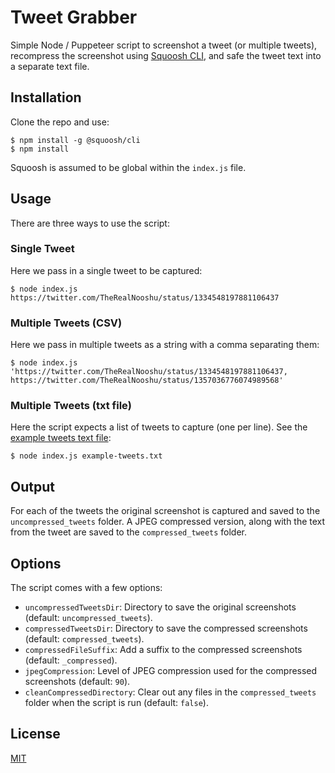 # Tweet Grabber

Simple Node / Puppeteer script to screenshot a tweet (or multiple tweets), recompress the screenshot using [Squoosh CLI](https://github.com/GoogleChromeLabs/squoosh/tree/dev/cli), and safe the tweet text into a separate text file.

## Installation
Clone the repo and use:

```
$ npm install -g @squoosh/cli
$ npm install
```

Squoosh is assumed to be global within the `index.js` file.

## Usage
There are three ways to use the script:

### Single Tweet
Here we pass in a single tweet to be captured:

```
$ node index.js https://twitter.com/TheRealNooshu/status/1334548197881106437
```

### Multiple Tweets (CSV)
Here we pass in multiple tweets as a string with a comma separating them:

```
$ node index.js 'https://twitter.com/TheRealNooshu/status/1334548197881106437, https://twitter.com/TheRealNooshu/status/1357036776074989568'
```

### Multiple Tweets (txt file)
Here the script expects a list of tweets to capture (one per line). See the [example tweets text file](example-tweets.txt):

```
$ node index.js example-tweets.txt
```

## Output
For each of the tweets the original screenshot is captured and saved to the `uncompressed_tweets` folder. A JPEG compressed version, along with the text from the tweet are saved to the `compressed_tweets` folder.

## Options
The script comes with a few options:
* `uncompressedTweetsDir`: Directory to save the original screenshots (default: `uncompressed_tweets`).
* `compressedTweetsDir`: Directory to save the compressed screenshots (default: `compressed_tweets`).
* `compressedFileSuffix`: Add a suffix to the compressed screenshots (default: `_compressed`).
* `jpegCompression`: Level of JPEG compression used for the compressed screenshots (default: `90`).
* `cleanCompressedDirectory`: Clear out any files in the `compressed_tweets` folder when the script is run (default: `false`).

## License

[MIT](LICENSE)
